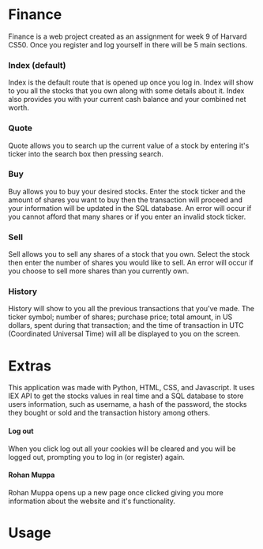 # Finance
Finance is a web project created as an assignment for week 9 of Harvard CS50. Once you register and log yourself in there will be 5 main sections.
### Index (default)
Index is the default route that is opened up once you log in. Index will show to you all the stocks that you own along with some details about it. Index also provides you with your current cash balance and your combined net worth.
### Quote
Quote allows you to search up the current value of a stock by entering it's ticker into the search box then pressing search.
### Buy
Buy allows you to buy your desired stocks. Enter the stock ticker and the amount of shares you want to buy then the transaction will proceed and your information will be updated in the SQL database. An error will occur if you cannot afford that many shares or if you enter an invalid stock ticker.
### Sell
Sell allows you to sell any shares of a stock that you own. Select the stock then enter the number of shares you would like to sell. An error will occur if you choose to sell more shares than you currently own.
### History
History will show to you all the previous transactions that you've made. The ticker symbol; number of shares; purchase price; total amount, in US dollars, spent during that
transaction; and the time of transaction in UTC (Coordinated Universal Time) will all be displayed to you on the screen.
# Extras
This application was made with Python, HTML, CSS, and Javascript. It uses IEX API to get the stocks values in real time and a SQL database to store users information, such as username, a hash of the password, the stocks they bought or sold and the transaction history among others.
#### Log out
When you click log out all your cookies will be cleared and you will be logged out, prompting you to log in (or register) again.
#### Rohan Muppa
Rohan Muppa opens up a new page once clicked giving you more information about the website and it's functionality.

# Usage

